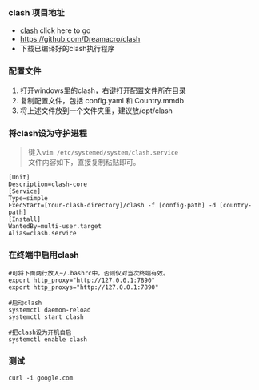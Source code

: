 ### clash 项目地址
- [clash] click here to go
- <https://github.com/Dreamacro/clash>
- 下载已编译好的clash执行程序

### 配置文件
1. 打开windows里的clash，右键打开配置文件所在目录
2. 复制配置文件，包括 config.yaml 和 Country.mmdb
3. 将上述文件放到一个文件夹里，建议放/opt/clash

### 将clash设为守护进程
> 键入`vim /etc/systemed/system/clash.service`  
> 文件内容如下，直接复制粘贴即可。
```shell
[Unit]
Description=clash-core
[Service]
Type=simple
ExecStart=[Your-clash-directory]/clash -f [config-path] -d [country-path]
[Install]
WantedBy=multi-user.target
Alias=clash.service
```

### 在终端中启用clash
```shell
#可将下面两行放入~/.bashrc中，否则仅对当次终端有效。
export http_proxy="http://127.0.0.1:7890"
export http_proxys="http://127.0.0.1:7890"

#启动clash
systemctl daemon-reload
systemctl start clash

#把clash设为开机自启
systemctl enable clash

```


### 测试
```shell
curl -i google.com
```

[clash]:https://github.com/Dreamacro/clash

